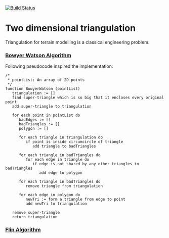 [![Build Status](https://travis-ci.com/longuyen97/triangulation.svg?token=skDcu5tZxPtyDMyKnKYN&branch=master)](https://travis-ci.com/longuyen97/triangulation)

# Two dimensional triangulation

Triangulation for terrain modelling is a classical engineering problem.

### [Bowyer Watson Algorithm](https://en.wikipedia.org/wiki/Bowyer%E2%80%93Watson_algorithm)

Following pseudocode inspired the implementation:

```
/*
 * pointList: An array of 2D points
 */
function BowyerWatson (pointList)
   triangulation := []
   find super-triangle which is so big that it encloses every original point
   add super-triangle to triangulation 

   for each point in pointList do 
      badEdges := []
      badTriangles := []
      polygon := []

      for each triangle in triangulation do 
         if point is inside circumcircle of triangle    
            add triangle to badTriangles

      for each triangle in badTriangles do 
         for each edge in triangle do
            if edge is not shared by any other triangles in badTriangles
               add edge to polygon

      for each triangle in badTriangles do 
         remove triangle from triangulation

      for each edge in polygon do 
         newTri := form a triangle from edge to point
         add newTri to triangulation

   remove super-triangle
   return triangulation
```

### [Flip Algorithm]()
